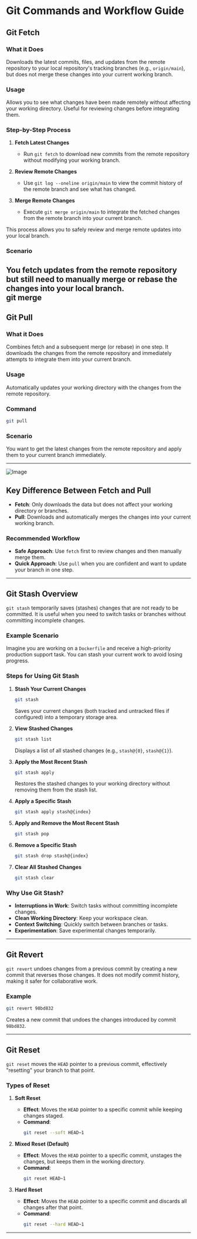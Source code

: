 # Git Commands and Workflow Guide  

## Git Fetch  
### What it Does  
Downloads the latest commits, files, and updates from the remote repository to your local repository's tracking branches (e.g., `origin/main`), but does not merge these changes into your current working branch.  

### Usage  
Allows you to see what changes have been made remotely without affecting your working directory. Useful for reviewing changes before integrating them.  


### Step-by-Step Process

1. **Fetch Latest Changes**
    - Run `git fetch` to download new commits from the remote repository without modifying your working branch.

2. **Review Remote Changes**
    - Use `git log --oneline origin/main` to view the commit history of the remote branch and see what has changed.

3. **Merge Remote Changes**
    - Execute `git merge origin/main` to integrate the fetched changes from the remote branch into your current branch.

This process allows you to safely review and merge remote updates into your local branch.

### Scenario  
You fetch updates from the remote repository but still need to manually merge or rebase the changes into your local branch.  
git merge 
---

## Git Pull  
### What it Does  
Combines fetch and a subsequent merge (or rebase) in one step. It downloads the changes from the remote repository and immediately attempts to integrate them into your current branch.  

### Usage  
Automatically updates your working directory with the changes from the remote repository.  

### Command  
```bash  
git pull  
```  

### Scenario  
You want to get the latest changes from the remote repository and apply them to your current branch immediately.  

---
![Image](https://github.com/user-attachments/assets/0d767d99-eab9-492a-997d-5f7063566854)
## Key Difference Between Fetch and Pull  
- **Fetch**: Only downloads the data but does not affect your working directory or branches.  
- **Pull**: Downloads and automatically merges the changes into your current working branch.  

### Recommended Workflow  
- **Safe Approach**: Use `fetch` first to review changes and then manually merge them.  
- **Quick Approach**: Use `pull` when you are confident and want to update your branch in one step.  

---

## Git Stash Overview  
`git stash` temporarily saves (stashes) changes that are not ready to be committed. It is useful when you need to switch tasks or branches without committing incomplete changes.  

### Example Scenario  
Imagine you are working on a `Dockerfile` and receive a high-priority production support task. You can stash your current work to avoid losing progress.  

### Steps for Using Git Stash  
1. **Stash Your Current Changes**  
    ```bash  
    git stash  
    ```  
    Saves your current changes (both tracked and untracked files if configured) into a temporary storage area.  

2. **View Stashed Changes**  
    ```bash  
    git stash list  
    ```  
    Displays a list of all stashed changes (e.g., `stash@{0}`, `stash@{1}`).  

3. **Apply the Most Recent Stash**  
    ```bash  
    git stash apply  
    ```  
    Restores the stashed changes to your working directory without removing them from the stash list.  

4. **Apply a Specific Stash**  
    ```bash  
    git stash apply stash@{index}  
    ```  

5. **Apply and Remove the Most Recent Stash**  
    ```bash  
    git stash pop  
    ```  

6. **Remove a Specific Stash**  
    ```bash  
    git stash drop stash@{index}  
    ```  

7. **Clear All Stashed Changes**  
    ```bash  
    git stash clear  
    ```  

### Why Use Git Stash?  
- **Interruptions in Work**: Switch tasks without committing incomplete changes.  
- **Clean Working Directory**: Keep your workspace clean.  
- **Context Switching**: Quickly switch between branches or tasks.  
- **Experimentation**: Save experimental changes temporarily.  

---

## Git Revert  
`git revert` undoes changes from a previous commit by creating a new commit that reverses those changes. It does not modify commit history, making it safer for collaborative work.  

### Example  
```bash  
git revert 98bd832  
```  
Creates a new commit that undoes the changes introduced by commit `98bd832`.  

---

## Git Reset  
`git reset` moves the `HEAD` pointer to a previous commit, effectively "resetting" your branch to that point.  

### Types of Reset  
1. **Soft Reset**  
    - **Effect**: Moves the `HEAD` pointer to a specific commit while keeping changes staged.  
    - **Command**:  
      ```bash  
      git reset --soft HEAD~1  
      ```  

2. **Mixed Reset (Default)**  
    - **Effect**: Moves the `HEAD` pointer to a specific commit, unstages the changes, but keeps them in the working directory.  
    - **Command**:  
      ```bash  
      git reset HEAD~1  
      ```  

3. **Hard Reset**  
    - **Effect**: Moves the `HEAD` pointer to a specific commit and discards all changes after that point.  
    - **Command**:  
      ```bash  
      git reset --hard HEAD~1  
      ```  

---
